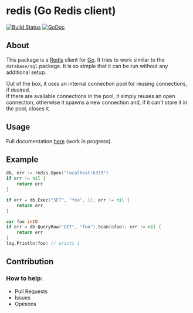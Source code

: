 # redis (Go Redis client)
[![Build Status](https://travis-ci.org/gbrlsnchs/redis.svg?branch=master)](https://travis-ci.org/gbrlsnchs/redis)
[![GoDoc](https://godoc.org/github.com/gbrlsnchs/redis?status.svg)](https://godoc.org/github.com/gbrlsnchs/redis)

## About
This package is a [Redis] client for [Go]. It tries to work similar to the `database/sql` package.
It is so simple that it can be run without any additional setup.

Out of the box, it uses an internal connection pool for reusing connections, if desired.  
If there are available connections in the pool, it simply reuses an open connection,
otherwise it spawns a new connection and, if it can't store it in the pool, closes it.

## Usage
Full documentation [here] (work in progress).

## Example
```go
db, err := redis.Open("localhost:6379")
if err != nil {
	return err
}

if err = db.Exec("SET", "foo", 1); err != nil {
	return err
}

var foo int8
if err = db.QueryRow("GET", "foo").Scan(&foo); err != nil {
	return err
}
log.Println(foo) // prints 1
```

## Contribution
### How to help:
- Pull Requests
- Issues
- Opinions

[Redis]: https://redis.io
[Go]: https://golang.org
[here]: https://godoc.org/github.com/gbrlsnchs/redis